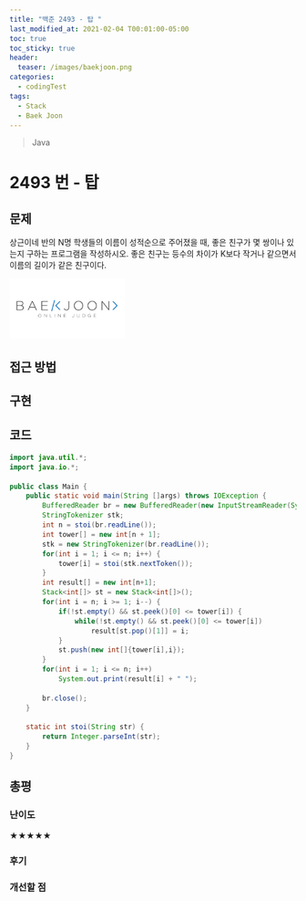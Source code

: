 ```yaml
---
title: "백준 2493 - 탑 "
last_modified_at: 2021-02-04 T00:01:00-05:00
toc: true
toc_sticky: true
header:
  teaser: /images/baekjoon.png
categories: 
  - codingTest
tags:
  - Stack
  - Baek Joon
---
```


> Java

2493 번 - 탑
=============
 
## 문제
상근이네 반의 N명 학생들의 이름이 성적순으로 주어졌을 때, 좋은 친구가 몇 쌍이나 있는지 구하는 프로그램을 작성하시오. 좋은 친구는 등수의 차이가 K보다 작거나 같으면서 이름의 길이가 같은 친구이다.  

[<img src="/images/baekjoon.png" width="40%" height="40%">](https://www.acmicpc.net/problem/2493)  

## 접근 방법


## 구현


## 코드
```java
import java.util.*;
import java.io.*;

public class Main {
    public static void main(String []args) throws IOException {        
    	BufferedReader br = new BufferedReader(new InputStreamReader(System.in));
    	StringTokenizer stk;
    	int n = stoi(br.readLine());
    	int tower[] = new int[n + 1];
    	stk = new StringTokenizer(br.readLine());
    	for(int i = 1; i <= n; i++) {
    		tower[i] = stoi(stk.nextToken());
    	}
    	int result[] = new int[n+1];
    	Stack<int[]> st = new Stack<int[]>();
    	for(int i = n; i >= 1; i--) {
    		if(!st.empty() && st.peek()[0] <= tower[i]) {
    			while(!st.empty() && st.peek()[0] <= tower[i])
	    			result[st.pop()[1]] = i;
    		}
    		st.push(new int[]{tower[i],i});
    	}
    	for(int i = 1; i <= n; i++)
    		System.out.print(result[i] + " ");
    	
    	br.close();
    }
    
    static int stoi(String str) {
    	return Integer.parseInt(str);
    }
}
```

## 총평
### 난이도
★★★★★
### 후기

### 개선할 점
